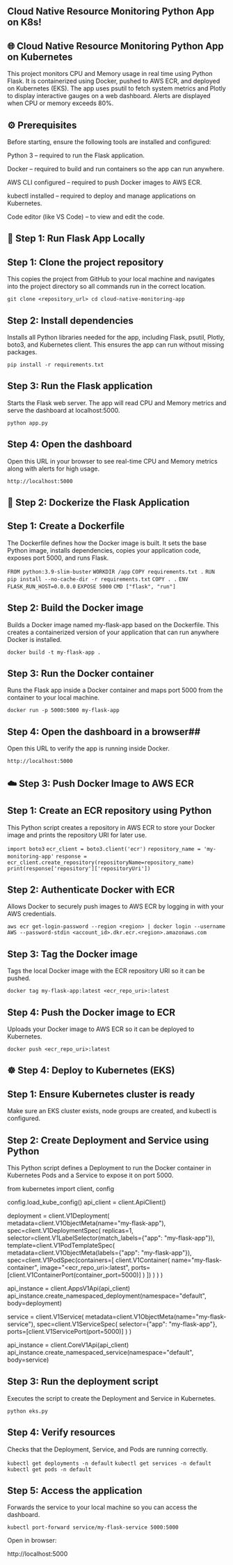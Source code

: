 ## Cloud Native Resource Monitoring Python App on K8s! ##

## 🌐 Cloud Native Resource Monitoring Python App on Kubernetes ##

This project monitors CPU and Memory usage in real time using Python Flask.
It is containerized using Docker, pushed to AWS ECR, and deployed on Kubernetes (EKS).
The app uses psutil to fetch system metrics and Plotly to display interactive gauges on a web dashboard. Alerts are displayed when CPU or memory exceeds 80%.

## ⚙️ Prerequisites ##

Before starting, ensure the following tools are installed and configured:

Python 3 – required to run the Flask application.

Docker – required to build and run containers so the app can run anywhere.

AWS CLI configured – required to push Docker images to AWS ECR.

kubectl installed – required to deploy and manage applications on Kubernetes.

Code editor (like VS Code) – to view and edit the code.

## 🚀 Step 1: Run Flask App Locally ##

## Step 1: Clone the project repository ##

This copies the project from GitHub to your local machine and navigates into the project directory so all commands run in the correct location.

`git clone <repository_url>
cd cloud-native-monitoring-app`


## Step 2: Install dependencies ##
Installs all Python libraries needed for the app, including Flask, psutil, Plotly, boto3, and Kubernetes client. This ensures the app can run without missing packages.

`pip install -r requirements.txt`


## Step 3: Run the Flask application ##
Starts the Flask web server. The app will read CPU and Memory metrics and serve the dashboard at localhost:5000.

`python app.py`


## Step 4: Open the dashboard ##
Open this URL in your browser to see real-time CPU and Memory metrics along with alerts for high usage.

`http://localhost:5000`

## 🐳 Step 2: Dockerize the Flask Application ##

## Step 1: Create a Dockerfile ##

The Dockerfile defines how the Docker image is built. It sets the base Python image, installs dependencies, copies your application code, exposes port 5000, and runs Flask.

`FROM python:3.9-slim-buster`
`WORKDIR /app`
`COPY requirements.txt .`
`RUN pip install --no-cache-dir -r requirements.txt`
`COPY . .`
`ENV FLASK_RUN_HOST=0.0.0.0`
`EXPOSE 5000`
`CMD ["flask", "run"]`


## Step 2: Build the Docker image ##

Builds a Docker image named my-flask-app based on the Dockerfile. This creates a containerized version of your application that can run anywhere Docker is installed.

`docker build -t my-flask-app .`


## Step 3: Run the Docker container ##

Runs the Flask app inside a Docker container and maps port 5000 from the container to your local machine.

`docker run -p 5000:5000 my-flask-app`


## Step 4: Open the dashboard in a browser##

Open this URL to verify the app is running inside Docker.

`http://localhost:5000`

## ☁️ Step 3: Push Docker Image to AWS ECR ##

## Step 1: Create an ECR repository using Python ##

This Python script creates a repository in AWS ECR to store your Docker image and prints the repository URI for later use.

`import boto3`
`ecr_client = boto3.client('ecr')`
`repository_name = 'my-monitoring-app'`
`response = ecr_client.create_repository(repositoryName=repository_name)`
`print(response['repository']['repositoryUri'])`


## Step 2: Authenticate Docker with ECR ##

Allows Docker to securely push images to AWS ECR by logging in with your AWS credentials.

`aws ecr get-login-password --region <region> | docker login --username AWS --password-stdin <account_id>.dkr.ecr.<region>.amazonaws.com`


## Step 3: Tag the Docker image ##

Tags the local Docker image with the ECR repository URI so it can be pushed.

`docker tag my-flask-app:latest <ecr_repo_uri>:latest`


## Step 4: Push the Docker image to ECR ##

Uploads your Docker image to AWS ECR so it can be deployed to Kubernetes.

`docker push <ecr_repo_uri>:latest`

## ☸️ Step 4: Deploy to Kubernetes (EKS) ##

## Step 1: Ensure Kubernetes cluster is ready ##

Make sure an EKS cluster exists, node groups are created, and kubectl is configured.

## Step 2: Create Deployment and Service using Python ##

This Python script defines a Deployment to run the Docker container in Kubernetes Pods and a Service to expose it on port 5000.

from kubernetes import client, config

config.load_kube_config()
api_client = client.ApiClient()

deployment = client.V1Deployment(
    metadata=client.V1ObjectMeta(name="my-flask-app"),
    spec=client.V1DeploymentSpec(
        replicas=1,
        selector=client.V1LabelSelector(match_labels={"app": "my-flask-app"}),
        template=client.V1PodTemplateSpec(
            metadata=client.V1ObjectMeta(labels={"app": "my-flask-app"}),
            spec=client.V1PodSpec(containers=[
                client.V1Container(
                    name="my-flask-container",
                    image="<ecr_repo_uri>:latest",
                    ports=[client.V1ContainerPort(container_port=5000)]
                )
            ])
        )
    )
)

api_instance = client.AppsV1Api(api_client)
api_instance.create_namespaced_deployment(namespace="default", body=deployment)

service = client.V1Service(
    metadata=client.V1ObjectMeta(name="my-flask-service"),
    spec=client.V1ServiceSpec(
        selector={"app": "my-flask-app"},
        ports=[client.V1ServicePort(port=5000)]
    )
)

api_instance = client.CoreV1Api(api_client)
api_instance.create_namespaced_service(namespace="default", body=service)


## Step 3: Run the deployment script ##

Executes the script to create the Deployment and Service in Kubernetes.

`python eks.py`


## Step 4: Verify resources ##

Checks that the Deployment, Service, and Pods are running correctly.

`kubectl get deployments -n default`
`kubectl get services -n default`
`kubectl get pods -n default`

## Step 5: Access the application ##

Forwards the service to your local machine so you can access the dashboard.

`kubectl port-forward service/my-flask-service 5000:5000`

Open in browser:

http://localhost:5000